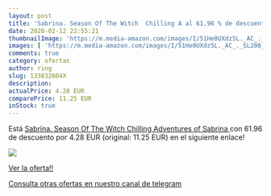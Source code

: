 ```yaml
---
layout: post
title: 'Sabrina. Season Of The Witch  Chilling A al 61.96 % de descuento'
date: 2020-02-12 22:55:21
thumbnailImage: 'https://m.media-amazon.com/images/I/51He0UXdz5L._AC_._SL200_.jpg'
images: [ 'https://m.media-amazon.com/images/I/51He0UXdz5L._AC_._SL200_.jpg' ]
comments: true
category: ofertas
author: ring
slug: 133832604X
description:
actualPrice: 4.28 EUR
comparePrice: 11.25 EUR
inStock: true
---
```


Está [Sabrina. Season Of The Witch  Chilling Adventures of Sabrina ](https://www.amazon.com/dp/133832604X/?tag=redken08-20) con 61.96 de descuento por 4.28 EUR (original: 11.25 EUR) en el siguiente enlace!

[![](https://m.media-amazon.com/images/I/51He0UXdz5L._AC_._SL200_.jpg)](https://www.amazon.com/dp/133832604X/?tag=redken08-20)

[Ver la oferta!!](https://www.amazon.com/dp/133832604X/?tag=redken08-20)

[Consulta otras ofertas en nuestro canal de telegram](https://t.me/s/ofertas25)
